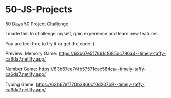 # 50-JS-Projects

50 Days 50 Project Challenge

I made this to challenge myself, gain experience and learn new features.

You are feel free to try it or get the code :)

Preview: 
Memory Game: https://63b67e5f7861cf685dc796a4--timely-taffy-ca6da7.netlify.app/

Number Game: https://63b67ee74fb57571cac584ca--timely-taffy-ca6da7.netlify.app/

Typing Game: https://63b67ef770b3866cf0d207b9--timely-taffy-ca6da7.netlify.app/
